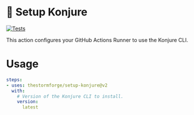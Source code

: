 # 🧙‍ Setup Konjure

[![Tests](https://github.com/thestormforge/setup-konjure/actions/workflows/test.yml/badge.svg)](https://github.com/thestormforge/setup-konjure/actions/workflows/test.yml)

This action configures your GitHub Actions Runner to use the Konjure CLI.

# Usage

```yaml
steps:
- uses: thestormforge/setup-konjure@v2
  with:
    # Version of the Konjure CLI to install.
    version:
      latest
```
